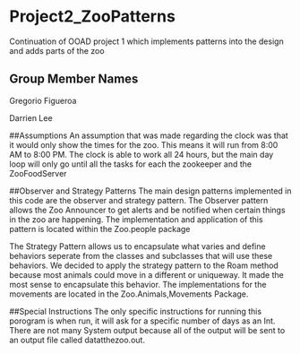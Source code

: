 # Project2_ZooPatterns
Continuation of OOAD project 1 which implements 
patterns into the design and adds parts of the zoo

## Group Member Names
Gregorio Figueroa 

Darrien Lee

##Assumptions
An assumption that was made regarding the clock was that 
it would only show the times for the zoo. This means it will 
run from 8:00 AM to 8:00 PM. The clock is able to work all
24 hours, but the main day loop will only go until all the tasks for 
each the zookeeper and the ZooFoodServer

##Observer and Strategy Patterns
The main design patterns implemented in this code are the observer
and strategy pattern. The Observer pattern allows the Zoo
Announcer to get alerts and be notified when certain things
in the zoo are happening. The implementation and application
of this pattern is located within the Zoo.people package

The Strategy Pattern allows us to encapsulate what varies and define 
behaviors seperate from the classes and subclasses that will
use these behaviors. We decided to apply the strategy pattern to the Roam
method because most animals could move in a different or uniqueway. It made
the most sense to encapsulate this behavior. The implementations
for the movements are located in the Zoo.Animals,Movements 
Package. 

##Special Instructions
The only specific instructions for running this porogram is when run, 
it will ask for a specific number of days as an Int. There are not many 
System output because all of the output will be sent to an output file
called datatthezoo.out. 